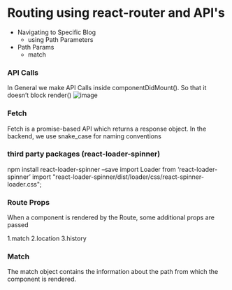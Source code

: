 # Routing using react-router and API's 

- Navigating to Specific Blog
  - using Path Parameters
- Path Params
  - match

### API Calls
In General we make API Calls inside componentDidMount(). So that it doesn’t block render()
![image](https://user-images.githubusercontent.com/46521639/117536537-2963a800-b019-11eb-938e-296605a11dc6.png)
### Fetch
Fetch is a promise-based API which returns a response object. In the backend, we use snake_case for naming conventions

### third party packages (react-loader-spinner)
npm install react-loader-spinner –save
import Loader from ‘react-loader-spinner’
import "react-loader-spinner/dist/loader/css/react-spinner-loader.css";

### Route Props
When a component is rendered by the Route, some additional props are passed

1.match
2.location
3.history


### Match
The match object contains the information about the path from which the component is rendered.
